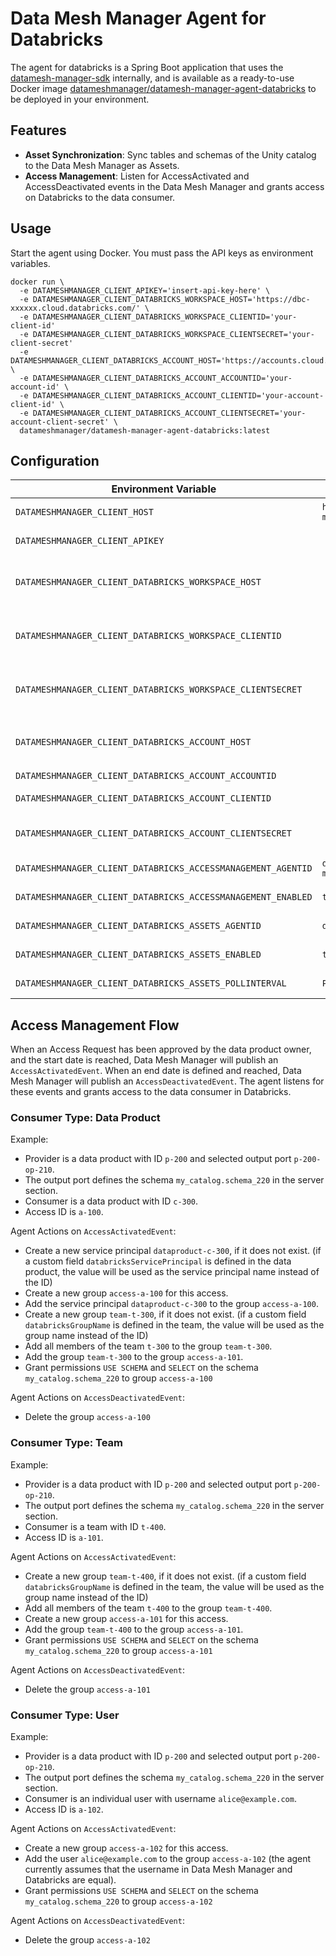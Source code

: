 Data Mesh Manager Agent for Databricks
===

The agent for databricks is a Spring Boot application that uses the [datamesh-manager-sdk](https://github.com/datamesh-manager/datamesh-manager-sdk) internally, and is available as a ready-to-use Docker image [datameshmanager/datamesh-manager-agent-databricks](https://hub.docker.com/repository/docker/datameshmanager/datamesh-manager-agent-databricks) to be deployed in your environment.

## Features

- **Asset Synchronization**: Sync tables and schemas of the Unity catalog to the Data Mesh Manager as Assets. 
- **Access Management**: Listen for AccessActivated and AccessDeactivated events in the Data Mesh Manager and grants access on Databricks to the data consumer.

## Usage

Start the agent using Docker. You must pass the API keys as environment variables.

```
docker run \
  -e DATAMESHMANAGER_CLIENT_APIKEY='insert-api-key-here' \
  -e DATAMESHMANAGER_CLIENT_DATABRICKS_WORKSPACE_HOST='https://dbc-xxxxxx.cloud.databricks.com/' \
  -e DATAMESHMANAGER_CLIENT_DATABRICKS_WORKSPACE_CLIENTID='your-client-id' 
  -e DATAMESHMANAGER_CLIENT_DATABRICKS_WORKSPACE_CLIENTSECRET='your-client-secret'
  -e DATAMESHMANAGER_CLIENT_DATABRICKS_ACCOUNT_HOST='https://accounts.cloud.databricks.com' \
  -e DATAMESHMANAGER_CLIENT_DATABRICKS_ACCOUNT_ACCOUNTID='your-account-id' \
  -e DATAMESHMANAGER_CLIENT_DATABRICKS_ACCOUNT_CLIENTID='your-account-client-id' \
  -e DATAMESHMANAGER_CLIENT_DATABRICKS_ACCOUNT_CLIENTSECRET='your-account-client-secret' \
  datameshmanager/datamesh-manager-agent-databricks:latest
```

## Configuration

| Environment Variable                                                                 | Default Value                      | Description                                                                                                                          |
|--------------------------------------------------------------------------------------|------------------------------------|--------------------------------------------------------------------------------------------------------------------------------------|
| `DATAMESHMANAGER_CLIENT_HOST`                                                        | `https://api.datamesh-manager.com` | Base URL of the Data Mesh Manager API.                                                                                               |
| `DATAMESHMANAGER_CLIENT_APIKEY`                                                      |                                    | API key for authenticating requests to the Data Mesh Manager.                                                                        |
| `DATAMESHMANAGER_CLIENT_DATABRICKS_WORKSPACE_HOST`                                   |                                    | Databricks workspace host URL in the form of `https://dbc-xxxxxx.cloud.databricks.com` (for AWS).                                    |
| `DATAMESHMANAGER_CLIENT_DATABRICKS_WORKSPACE_CLIENTID`                               |                                    | Client ID of a workspace service principal with USE CATALOG, USE SCHEMA, and MODIFY permissions to grant permissions to schemas.     |
| `DATAMESHMANAGER_CLIENT_DATABRICKS_WORKSPACE_CLIENTSECRET`                           |                                    | Client secret of a workspace service principal with USE CATALOG, USE SCHEMA, and MODIFY permissions to grant permissions to schemas. |
| `DATAMESHMANAGER_CLIENT_DATABRICKS_ACCOUNT_HOST`                                     |                                    | Databricks account login URL, e.g. the form of `https://accounts.cloud.databricks.com` (for AWS).                                    |
| `DATAMESHMANAGER_CLIENT_DATABRICKS_ACCOUNT_ACCOUNTID`                                |                                    | The databricks Account ID.                                                                                                           |
| `DATAMESHMANAGER_CLIENT_DATABRICKS_ACCOUNT_CLIENTID`                                 |                                    | The client ID of a an account service principal with Account admin role.                                                             |
| `DATAMESHMANAGER_CLIENT_DATABRICKS_ACCOUNT_CLIENTSECRET`                             |                                    | The client secret of a an account service principal with Account admin role.                                                         |
| `DATAMESHMANAGER_CLIENT_DATABRICKS_ACCESSMANAGEMENT_AGENTID`                         | `databricks-access-management`     | Identifier for the Databricks access management agent.                                                                               |
| `DATAMESHMANAGER_CLIENT_DATABRICKS_ACCESSMANAGEMENT_ENABLED`                         | `true`                             | Indicates whether Databricks access management is enabled.                                                                           |
| `DATAMESHMANAGER_CLIENT_DATABRICKS_ASSETS_AGENTID`                                   | `databricks-assets`                | Identifier for the Databricks assets agent.                                                                                          |
| `DATAMESHMANAGER_CLIENT_DATABRICKS_ASSETS_ENABLED`                                   | `true`                             | Indicates whether Databricks asset tracking is enabled.                                                                              |
| `DATAMESHMANAGER_CLIENT_DATABRICKS_ASSETS_POLLINTERVAL`                              | `PT10M`                            | Polling interval for Databricks asset updates, in ISO 8601 duration format.                                                          |


## Access Management Flow

When an Access Request has been approved by the data product owner, and the start date is reached, Data Mesh Manager will publish an `AccessActivatedEvent`. When an end date is defined and reached, Data Mesh Manager will publish an `AccessDeactivatedEvent`. The agent listens for these events and grants access to the data consumer in Databricks.

### Consumer Type: Data Product

Example:

- Provider is a data product with ID `p-200` and selected output port `p-200-op-210`. 
- The output port defines the schema `my_catalog.schema_220` in the server section.
- Consumer is a data product with ID `c-300`.
- Access ID is `a-100`.

Agent Actions on `AccessActivatedEvent`:

- Create a new service principal `dataproduct-c-300`, if it does not exist. (if a custom field `databricksServicePrincipal` is defined in the data product, the value will be used as the service principal name instead of the ID)
- Create a new group `access-a-100` for this access.
- Add the service principal `dataproduct-c-300` to the group `access-a-100`.
- Create a new group `team-t-300`, if it does not exist. (if a custom field `databricksGroupName` is defined in the team, the value will be used as the group name instead of the ID)
- Add all members of the team `t-300` to the group `team-t-300`.
- Add the group `team-t-300` to the group `access-a-101`.
- Grant permissions `USE SCHEMA` and `SELECT` on the schema `my_catalog.schema_220` to group `access-a-100`

Agent Actions on `AccessDeactivatedEvent`:

- Delete the group `access-a-100`


### Consumer Type: Team

Example:

- Provider is a data product with ID `p-200` and selected output port `p-200-op-210`.
- The output port defines the schema `my_catalog.schema_220` in the server section.
- Consumer is a team with ID `t-400`.
- Access ID is `a-101`.

Agent Actions on `AccessActivatedEvent`:

- Create a new group `team-t-400`, if it does not exist. (if a custom field `databricksGroupName` is defined in the team, the value will be used as the group name instead of the ID)
- Add all members of the team `t-400` to the group `team-t-400`.
- Create a new group `access-a-101` for this access.
- Add the group `team-t-400` to the group `access-a-101`.
- Grant permissions `USE SCHEMA` and `SELECT` on the schema `my_catalog.schema_220` to group `access-a-101`

Agent Actions on `AccessDeactivatedEvent`:

- Delete the group `access-a-101`


### Consumer Type: User

Example:

- Provider is a data product with ID `p-200` and selected output port `p-200-op-210`.
- The output port defines the schema `my_catalog.schema_220` in the server section.
- Consumer is an individual user with username `alice@example.com`.
- Access ID is `a-102`.

Agent Actions on `AccessActivatedEvent`:

- Create a new group `access-a-102` for this access.
- Add the user `alice@example.com` to the group `access-a-102` (the agent currently assumes that the username in Data Mesh Manager and Databricks are equal).
- Grant permissions `USE SCHEMA` and `SELECT` on the schema `my_catalog.schema_220` to group `access-a-102`

Agent Actions on `AccessDeactivatedEvent`:

- Delete the group `access-a-102`



